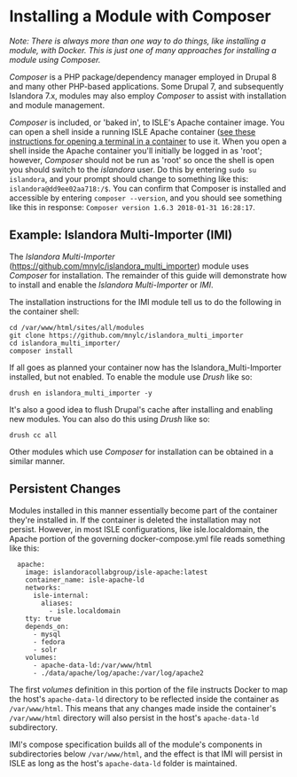 <!--- PAGE_TITLE --->

# Installing a Module with Composer

_Note: There is always more than one way to do things, like installing a module, with Docker.  This is just one of many approaches for installing a module using Composer._

_Composer_ is a PHP package/dependency manager employed in Drupal 8 and many other PHP-based applications.  Some Drupal 7, and subsequently Islandora 7.x, modules may also employ _Composer_ to assist with installation and module management.  

_Composer_ is included, or 'baked in', to ISLE's Apache container image.  You can open a shell inside a running ISLE Apache container ([see these instructions for opening a terminal in a container](../07_appendices/open-terminal-in-running-container.md) to use it.  When you open a shell inside the Apache container you'll initially be logged in as 'root'; however, _Composer_ should not be run as 'root' so once the shell is open you should switch to the _islandora_ user.  Do this by entering `sudo su islandora`, and your prompt should change to something like this: `islandora@dd9ee02aa718:/$`.  You can confirm that Composer is installed and accessible by entering `composer --version`, and you should see something like this in response: `Composer version 1.6.3 2018-01-31 16:28:17`.

## Example: Islandora Multi-Importer (IMI)

The *Islandora Multi-Importer* (https://github.com/mnylc/islandora_multi_importer) module uses _Composer_ for installation.  The remainder of this guide will demonstrate how to install and enable the *Islandora Multi-Importer* or _IMI_.  

The installation instructions for the IMI module tell us to do the following in the container shell:

```
cd /var/www/html/sites/all/modules
git clone https://github.com/mnylc/islandora_multi_importer
cd islandora_multi_importer/
composer install
```

If all goes as planned your container now has the Islandora_Multi-Importer installed, but not enabled.  To enable the module use _Drush_ like so:

```
drush en islandora_multi_importer -y
```

It's also a good idea to flush Drupal's cache after installing and enabling new modules.  You can also do this using _Drush_ like so:

```
drush cc all
```

Other modules which use _Composer_ for installation can be obtained in a similar manner.

## Persistent Changes

Modules installed in this manner essentially become part of the container they're installed in.  If the container is deleted the installation may not persist.  However, in most ISLE configurations, like isle.localdomain, the Apache portion of the governing docker-compose.yml file reads something like this:

```
  apache:
    image: islandoracollabgroup/isle-apache:latest
    container_name: isle-apache-ld
    networks:
      isle-internal:
        aliases:
          - isle.localdomain
    tty: true
    depends_on:
      - mysql
      - fedora
      - solr
    volumes:
      - apache-data-ld:/var/www/html
      - ./data/apache/log/apache:/var/log/apache2
```

The first _volumes_ definition in this portion of the file instructs Docker to map the host's `apache-data-ld` directory to be reflected inside the container as `/var/www/html`.   This means that any changes made inside the container's `/var/www/html` directory will also persist in the host's `apache-data-ld` subdirectory.

IMI's compose specification builds all of the module's components in subdirectories below `/var/www/html`, and the effect is that IMI will persist in ISLE as long as the host's `apache-data-ld` folder is maintained.

